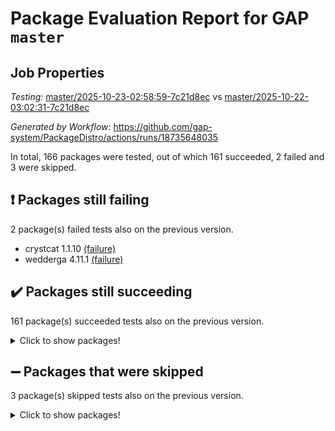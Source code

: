 # Package Evaluation Report for GAP `master`

## Job Properties

*Testing:* [master/2025-10-23-02:58:59-7c21d8ec](https://github.com/gap-system/PackageDistro/blob/data/reports/master/2025-10-23-02:58:59-7c21d8ec) vs [master/2025-10-22-03:02:31-7c21d8ec](https://github.com/gap-system/PackageDistro/blob/data/reports/master/2025-10-22-03:02:31-7c21d8ec)

*Generated by Workflow:* https://github.com/gap-system/PackageDistro/actions/runs/18735648035

In total, 166 packages were tested, out of which 161 succeeded, 2 failed and 3 were skipped.

## :exclamation: Packages still failing

2 package(s) failed tests also on the previous version.
- crystcat 1.1.10 [(failure)](https://github.com/gap-system/PackageDistro/actions/runs/18735648035/job/53442059779)
- wedderga 4.11.1 [(failure)](https://github.com/gap-system/PackageDistro/actions/runs/18735648035/job/53442060189)

## :heavy_check_mark: Packages still succeeding

161 package(s) succeeded tests also on the previous version.
<details><summary>Click to show packages!</summary>

- 4ti2interface 2024.11-01 [(success)](https://github.com/gap-system/PackageDistro/actions/runs/18735648035/job/53442059637)
- ace 5.7.0 [(success)](https://github.com/gap-system/PackageDistro/actions/runs/18735648035/job/53442059663)
- aclib 1.3.3 [(success)](https://github.com/gap-system/PackageDistro/actions/runs/18735648035/job/53442059640)
- agt 0.3.1 [(success)](https://github.com/gap-system/PackageDistro/actions/runs/18735648035/job/53442059636)
- alco 1.1.2 [(success)](https://github.com/gap-system/PackageDistro/actions/runs/18735648035/job/53442059651)
- alnuth 3.2.1 [(success)](https://github.com/gap-system/PackageDistro/actions/runs/18735648035/job/53442059650)
- anupq 3.3.2 [(success)](https://github.com/gap-system/PackageDistro/actions/runs/18735648035/job/53442059671)
- atlasrep 2.1.9 [(success)](https://github.com/gap-system/PackageDistro/actions/runs/18735648035/job/53442059647)
- autodoc 2025.10.16 [(success)](https://github.com/gap-system/PackageDistro/actions/runs/18735648035/job/53442059675)
- automata 1.16 [(success)](https://github.com/gap-system/PackageDistro/actions/runs/18735648035/job/53442059694)
- automgrp 1.3.3 [(success)](https://github.com/gap-system/PackageDistro/actions/runs/18735648035/job/53442059678)
- autpgrp 1.11.1 [(success)](https://github.com/gap-system/PackageDistro/actions/runs/18735648035/job/53442059743)
- cap 2025.09-04 [(success)](https://github.com/gap-system/PackageDistro/actions/runs/18735648035/job/53442059676)
- caratinterface 2.3.7 [(success)](https://github.com/gap-system/PackageDistro/actions/runs/18735648035/job/53442059692)
- cddinterface 2025.06.24 [(success)](https://github.com/gap-system/PackageDistro/actions/runs/18735648035/job/53442059725)
- circle 1.6.6 [(success)](https://github.com/gap-system/PackageDistro/actions/runs/18735648035/job/53442059739)
- classicpres 1.22 [(success)](https://github.com/gap-system/PackageDistro/actions/runs/18735648035/job/53442059703)
- cohomolo 1.6.12 [(success)](https://github.com/gap-system/PackageDistro/actions/runs/18735648035/job/53442059709)
- congruence 1.2.7 [(success)](https://github.com/gap-system/PackageDistro/actions/runs/18735648035/job/53442059698)
- corefreesub 0.6 [(success)](https://github.com/gap-system/PackageDistro/actions/runs/18735648035/job/53442059697)
- corelg 1.57 [(success)](https://github.com/gap-system/PackageDistro/actions/runs/18735648035/job/53442059716)
- crime 1.6 [(success)](https://github.com/gap-system/PackageDistro/actions/runs/18735648035/job/53442059701)
- crisp 1.4.8 [(success)](https://github.com/gap-system/PackageDistro/actions/runs/18735648035/job/53442059711)
- crypting 0.10.6 [(success)](https://github.com/gap-system/PackageDistro/actions/runs/18735648035/job/53442059722)
- cryst 4.1.30 [(success)](https://github.com/gap-system/PackageDistro/actions/runs/18735648035/job/53442059732)
- ctbllib 1.3.11 [(success)](https://github.com/gap-system/PackageDistro/actions/runs/18735648035/job/53442059730)
- cubefree 1.21 [(success)](https://github.com/gap-system/PackageDistro/actions/runs/18735648035/job/53442059727)
- curlinterface 2.4.2 [(success)](https://github.com/gap-system/PackageDistro/actions/runs/18735648035/job/53442059721)
- cvec 2.8.4 [(success)](https://github.com/gap-system/PackageDistro/actions/runs/18735648035/job/53442059755)
- datastructures 0.4.0 [(success)](https://github.com/gap-system/PackageDistro/actions/runs/18735648035/job/53442059792)
- deepthought 1.0.9 [(success)](https://github.com/gap-system/PackageDistro/actions/runs/18735648035/job/53442059778)
- design 1.8.2 [(success)](https://github.com/gap-system/PackageDistro/actions/runs/18735648035/job/53442059770)
- difsets 2.3.1 [(success)](https://github.com/gap-system/PackageDistro/actions/runs/18735648035/job/53442059760)
- digraphs 1.13.1 [(success)](https://github.com/gap-system/PackageDistro/actions/runs/18735648035/job/53442059780)
- edim 1.3.8 [(success)](https://github.com/gap-system/PackageDistro/actions/runs/18735648035/job/53442059782)
- example 4.4.1 [(success)](https://github.com/gap-system/PackageDistro/actions/runs/18735648035/job/53442059762)
- examplesforhomalg 2023.10-01 [(success)](https://github.com/gap-system/PackageDistro/actions/runs/18735648035/job/53442059787)
- factint 1.6.3 [(success)](https://github.com/gap-system/PackageDistro/actions/runs/18735648035/job/53442059772)
- ferret 1.0.15 [(success)](https://github.com/gap-system/PackageDistro/actions/runs/18735648035/job/53442059815)
- fga 1.5.0 [(success)](https://github.com/gap-system/PackageDistro/actions/runs/18735648035/job/53442059805)
- fining 1.5.6 [(success)](https://github.com/gap-system/PackageDistro/actions/runs/18735648035/job/53442059808)
- float 1.0.9 [(success)](https://github.com/gap-system/PackageDistro/actions/runs/18735648035/job/53442059768)
- format 1.4.4 [(success)](https://github.com/gap-system/PackageDistro/actions/runs/18735648035/job/53442059793)
- forms 1.2.13 [(success)](https://github.com/gap-system/PackageDistro/actions/runs/18735648035/job/53442059795)
- fplsa 1.2.7 [(success)](https://github.com/gap-system/PackageDistro/actions/runs/18735648035/job/53442059817)
- fr 2.4.13 [(success)](https://github.com/gap-system/PackageDistro/actions/runs/18735648035/job/53442059824)
- francy 2.0.3 [(success)](https://github.com/gap-system/PackageDistro/actions/runs/18735648035/job/53442059828)
- fwtree 1.3 [(success)](https://github.com/gap-system/PackageDistro/actions/runs/18735648035/job/53442059822)
- gapdoc 1.6.7 [(success)](https://github.com/gap-system/PackageDistro/actions/runs/18735648035/job/53442059842)
- gauss 2024.11-01 [(success)](https://github.com/gap-system/PackageDistro/actions/runs/18735648035/job/53442059823)
- gaussforhomalg 2024.08-01 [(success)](https://github.com/gap-system/PackageDistro/actions/runs/18735648035/job/53442059847)
- gbnp 1.1.0 [(success)](https://github.com/gap-system/PackageDistro/actions/runs/18735648035/job/53442059821)
- generalizedmorphismsforcap 2025.08-01 [(success)](https://github.com/gap-system/PackageDistro/actions/runs/18735648035/job/53442059852)
- genss 1.6.9 [(success)](https://github.com/gap-system/PackageDistro/actions/runs/18735648035/job/53442059839)
- gradedmodules 2024.12-01 [(success)](https://github.com/gap-system/PackageDistro/actions/runs/18735648035/job/53442059884)
- gradedringforhomalg 2024.07-01 [(success)](https://github.com/gap-system/PackageDistro/actions/runs/18735648035/job/53442059848)
- grape 4.9.3 [(success)](https://github.com/gap-system/PackageDistro/actions/runs/18735648035/job/53442059866)
- groupoids 1.79 [(success)](https://github.com/gap-system/PackageDistro/actions/runs/18735648035/job/53442059868)
- grpconst 2.6.5 [(success)](https://github.com/gap-system/PackageDistro/actions/runs/18735648035/job/53442059874)
- guarana 0.96.3 [(success)](https://github.com/gap-system/PackageDistro/actions/runs/18735648035/job/53442059876)
- guava 3.20 [(success)](https://github.com/gap-system/PackageDistro/actions/runs/18735648035/job/53442059869)
- hap 1.70 [(success)](https://github.com/gap-system/PackageDistro/actions/runs/18735648035/job/53442059867)
- hapcryst 0.1.15 [(success)](https://github.com/gap-system/PackageDistro/actions/runs/18735648035/job/53442059878)
- hecke 1.5.4 [(success)](https://github.com/gap-system/PackageDistro/actions/runs/18735648035/job/53442059864)
- help 4.0 [(success)](https://github.com/gap-system/PackageDistro/actions/runs/18735648035/job/53442059875)
- homalg 2024.01-01 [(success)](https://github.com/gap-system/PackageDistro/actions/runs/18735648035/job/53442059877)
- homalgtocas 2025.08-01 [(success)](https://github.com/gap-system/PackageDistro/actions/runs/18735648035/job/53442059890)
- ibnp 0.17 [(success)](https://github.com/gap-system/PackageDistro/actions/runs/18735648035/job/53442059882)
- idrel 2.49 [(success)](https://github.com/gap-system/PackageDistro/actions/runs/18735648035/job/53442059881)
- images 1.3.3 [(success)](https://github.com/gap-system/PackageDistro/actions/runs/18735648035/job/53442059905)
- inducereduce 1.3 [(success)](https://github.com/gap-system/PackageDistro/actions/runs/18735648035/job/53442059973)
- intpic 0.4.0 [(success)](https://github.com/gap-system/PackageDistro/actions/runs/18735648035/job/53442059891)
- io 4.9.3 [(success)](https://github.com/gap-system/PackageDistro/actions/runs/18735648035/job/53442059907)
- io_forhomalg 2023.02-04 [(success)](https://github.com/gap-system/PackageDistro/actions/runs/18735648035/job/53442059897)
- irredsol 1.4.4 [(success)](https://github.com/gap-system/PackageDistro/actions/runs/18735648035/job/53442059893)
- json 2.2.3 [(success)](https://github.com/gap-system/PackageDistro/actions/runs/18735648035/job/53442059898)
- jupyterkernel 1.5.1 [(success)](https://github.com/gap-system/PackageDistro/actions/runs/18735648035/job/53442059906)
- jupyterviz 1.5.6 [(success)](https://github.com/gap-system/PackageDistro/actions/runs/18735648035/job/53442059899)
- kan 1.37 [(success)](https://github.com/gap-system/PackageDistro/actions/runs/18735648035/job/53442059908)
- kbmag 1.5.11 [(success)](https://github.com/gap-system/PackageDistro/actions/runs/18735648035/job/53442059904)
- laguna 3.9.7 [(success)](https://github.com/gap-system/PackageDistro/actions/runs/18735648035/job/53442059910)
- liealgdb 2.3.0 [(success)](https://github.com/gap-system/PackageDistro/actions/runs/18735648035/job/53442059912)
- liepring 2.9.1 [(success)](https://github.com/gap-system/PackageDistro/actions/runs/18735648035/job/53442059911)
- liering 2.4.2 [(success)](https://github.com/gap-system/PackageDistro/actions/runs/18735648035/job/53442059916)
- linearalgebraforcap 2025.09-01 [(success)](https://github.com/gap-system/PackageDistro/actions/runs/18735648035/job/53442059914)
- lins 0.9 [(success)](https://github.com/gap-system/PackageDistro/actions/runs/18735648035/job/53442059922)
- localizeringforhomalg 2023.10-01 [(success)](https://github.com/gap-system/PackageDistro/actions/runs/18735648035/job/53442059951)
- loops 3.4.4 [(success)](https://github.com/gap-system/PackageDistro/actions/runs/18735648035/job/53442059927)
- lpres 1.1.1 [(success)](https://github.com/gap-system/PackageDistro/actions/runs/18735648035/job/53442059932)
- majoranaalgebras 1.5.2 [(success)](https://github.com/gap-system/PackageDistro/actions/runs/18735648035/job/53442059925)
- mapclass 1.4.6 [(success)](https://github.com/gap-system/PackageDistro/actions/runs/18735648035/job/53442059929)
- matgrp 0.72 [(success)](https://github.com/gap-system/PackageDistro/actions/runs/18735648035/job/53442059918)
- matricesforhomalg 2025.09-01 [(success)](https://github.com/gap-system/PackageDistro/actions/runs/18735648035/job/53442059931)
- modisom 3.0.0 [(success)](https://github.com/gap-system/PackageDistro/actions/runs/18735648035/job/53442059926)
- modulepresentationsforcap 2025.09-01 [(success)](https://github.com/gap-system/PackageDistro/actions/runs/18735648035/job/53442059950)
- modules 2024.12-01 [(success)](https://github.com/gap-system/PackageDistro/actions/runs/18735648035/job/53442059937)
- monoidalcategories 2025.08-02 [(success)](https://github.com/gap-system/PackageDistro/actions/runs/18735648035/job/53442059938)
- nconvex 2024.12-01 [(success)](https://github.com/gap-system/PackageDistro/actions/runs/18735648035/job/53442059942)
- nilmat 1.4.2 [(success)](https://github.com/gap-system/PackageDistro/actions/runs/18735648035/job/53442059945)
- nock 1.5 [(success)](https://github.com/gap-system/PackageDistro/actions/runs/18735648035/job/53442059947)
- normalizinterface 1.4.1 [(success)](https://github.com/gap-system/PackageDistro/actions/runs/18735648035/job/53442059955)
- nq 2.5.11 [(success)](https://github.com/gap-system/PackageDistro/actions/runs/18735648035/job/53442059948)
- numericalsgps 1.4.0 [(success)](https://github.com/gap-system/PackageDistro/actions/runs/18735648035/job/53442059960)
- openmath 11.5.3 [(success)](https://github.com/gap-system/PackageDistro/actions/runs/18735648035/job/53442059958)
- orb 5.0.1 [(success)](https://github.com/gap-system/PackageDistro/actions/runs/18735648035/job/53442059968)
- packagemanager 1.6.3 [(success)](https://github.com/gap-system/PackageDistro/actions/runs/18735648035/job/53442059977)
- patternclass 2.4.5 [(success)](https://github.com/gap-system/PackageDistro/actions/runs/18735648035/job/53442059963)
- permut 2.0.5 [(success)](https://github.com/gap-system/PackageDistro/actions/runs/18735648035/job/53442059967)
- polenta 1.3.11 [(success)](https://github.com/gap-system/PackageDistro/actions/runs/18735648035/job/53442059975)
- polycyclic 2.17 [(success)](https://github.com/gap-system/PackageDistro/actions/runs/18735648035/job/53442060000)
- polymaking 0.8.7 [(success)](https://github.com/gap-system/PackageDistro/actions/runs/18735648035/job/53442059982)
- primgrp 4.0.1 [(success)](https://github.com/gap-system/PackageDistro/actions/runs/18735648035/job/53442059991)
- profiling 2.6.2 [(success)](https://github.com/gap-system/PackageDistro/actions/runs/18735648035/job/53442059969)
- qdistrnd 0.9.5 [(success)](https://github.com/gap-system/PackageDistro/actions/runs/18735648035/job/53442059981)
- qpa 1.35 [(success)](https://github.com/gap-system/PackageDistro/actions/runs/18735648035/job/53442059992)
- quagroup 1.8.4 [(success)](https://github.com/gap-system/PackageDistro/actions/runs/18735648035/job/53442059978)
- radiroot 2.9 [(success)](https://github.com/gap-system/PackageDistro/actions/runs/18735648035/job/53442059989)
- rcwa 4.8.0 [(success)](https://github.com/gap-system/PackageDistro/actions/runs/18735648035/job/53442059993)
- rds 1.9 [(success)](https://github.com/gap-system/PackageDistro/actions/runs/18735648035/job/53442060027)
- recog 1.4.4 [(success)](https://github.com/gap-system/PackageDistro/actions/runs/18735648035/job/53442060049)
- repndecomp 1.3.1 [(success)](https://github.com/gap-system/PackageDistro/actions/runs/18735648035/job/53442060035)
- repsn 3.1.2 [(success)](https://github.com/gap-system/PackageDistro/actions/runs/18735648035/job/53442060024)
- resclasses 4.7.4 [(success)](https://github.com/gap-system/PackageDistro/actions/runs/18735648035/job/53442060031)
- ringsforhomalg 2024.11-02 [(success)](https://github.com/gap-system/PackageDistro/actions/runs/18735648035/job/53442060018)
- sco 2023.08-01 [(success)](https://github.com/gap-system/PackageDistro/actions/runs/18735648035/job/53442060020)
- scscp 2.4.4 [(success)](https://github.com/gap-system/PackageDistro/actions/runs/18735648035/job/53442060041)
- semigroups 5.5.4 [(success)](https://github.com/gap-system/PackageDistro/actions/runs/18735648035/job/53442060048)
- sglppow 2.4 [(success)](https://github.com/gap-system/PackageDistro/actions/runs/18735648035/job/53442060057)
- sgpviz 0.999.6 [(success)](https://github.com/gap-system/PackageDistro/actions/runs/18735648035/job/53442060052)
- simpcomp 2.1.14 [(success)](https://github.com/gap-system/PackageDistro/actions/runs/18735648035/job/53442060059)
- singular 2025.08.26 [(success)](https://github.com/gap-system/PackageDistro/actions/runs/18735648035/job/53442060053)
- sl2reps 1.1 [(success)](https://github.com/gap-system/PackageDistro/actions/runs/18735648035/job/53442060067)
- sla 1.6.2 [(success)](https://github.com/gap-system/PackageDistro/actions/runs/18735648035/job/53442060050)
- smallantimagmas 0.5.1 [(success)](https://github.com/gap-system/PackageDistro/actions/runs/18735648035/job/53442060081)
- smallclassnr 1.4.2 [(success)](https://github.com/gap-system/PackageDistro/actions/runs/18735648035/job/53442060103)
- smallgrp 1.5.4 [(success)](https://github.com/gap-system/PackageDistro/actions/runs/18735648035/job/53442060077)
- smallsemi 0.7.2 [(success)](https://github.com/gap-system/PackageDistro/actions/runs/18735648035/job/53442060080)
- sonata 2.9.7 [(success)](https://github.com/gap-system/PackageDistro/actions/runs/18735648035/job/53442060117)
- sophus 1.27 [(success)](https://github.com/gap-system/PackageDistro/actions/runs/18735648035/job/53442060104)
- sotgrps 1.3 [(success)](https://github.com/gap-system/PackageDistro/actions/runs/18735648035/job/53442060090)
- spinsym 1.5.2 [(success)](https://github.com/gap-system/PackageDistro/actions/runs/18735648035/job/53442060096)
- standardff 1.0 [(success)](https://github.com/gap-system/PackageDistro/actions/runs/18735648035/job/53442060145)
- symbcompcc 1.3.2 [(success)](https://github.com/gap-system/PackageDistro/actions/runs/18735648035/job/53442060134)
- thelma 1.3 [(success)](https://github.com/gap-system/PackageDistro/actions/runs/18735648035/job/53442060124)
- tomlib 1.2.11 [(success)](https://github.com/gap-system/PackageDistro/actions/runs/18735648035/job/53442060120)
- toolsforhomalg 2025.05-01 [(success)](https://github.com/gap-system/PackageDistro/actions/runs/18735648035/job/53442060115)
- toric 1.9.6 [(success)](https://github.com/gap-system/PackageDistro/actions/runs/18735648035/job/53442060130)
- transgrp 3.6.5 [(success)](https://github.com/gap-system/PackageDistro/actions/runs/18735648035/job/53442060131)
- twistedconjugacy 3.1.1 [(success)](https://github.com/gap-system/PackageDistro/actions/runs/18735648035/job/53442060143)
- typeset 1.2.3 [(success)](https://github.com/gap-system/PackageDistro/actions/runs/18735648035/job/53442060155)
- ugaly 4.1.3 [(success)](https://github.com/gap-system/PackageDistro/actions/runs/18735648035/job/53442060152)
- unipot 1.6 [(success)](https://github.com/gap-system/PackageDistro/actions/runs/18735648035/job/53442060165)
- unitlib 5.0.0 [(success)](https://github.com/gap-system/PackageDistro/actions/runs/18735648035/job/53442060156)
- utils 0.92 [(success)](https://github.com/gap-system/PackageDistro/actions/runs/18735648035/job/53442060150)
- uuid 0.7 [(success)](https://github.com/gap-system/PackageDistro/actions/runs/18735648035/job/53442060154)
- walrus 0.9991 [(success)](https://github.com/gap-system/PackageDistro/actions/runs/18735648035/job/53442060161)
- wpe 0.8 [(success)](https://github.com/gap-system/PackageDistro/actions/runs/18735648035/job/53442060173)
- xmod 2.95 [(success)](https://github.com/gap-system/PackageDistro/actions/runs/18735648035/job/53442060193)
- xmodalg 1.32 [(success)](https://github.com/gap-system/PackageDistro/actions/runs/18735648035/job/53442060196)
- yangbaxter 0.10.7 [(success)](https://github.com/gap-system/PackageDistro/actions/runs/18735648035/job/53442060171)
- zeromqinterface 0.17 [(success)](https://github.com/gap-system/PackageDistro/actions/runs/18735648035/job/53442060167)
</details>

## :heavy_minus_sign: Packages that were skipped

3 package(s) skipped tests also on the previous version.
<details><summary>Click to show packages!</summary>

- browse 1.8.21 [(skipped)](https://github.com/gap-system/PackageDistro/actions/runs/18735648035/job/53441568942)
- itc 1.5.1 [(skipped)](https://github.com/gap-system/PackageDistro/actions/runs/18735648035/job/53441568942)
- xgap 4.33 [(skipped)](https://github.com/gap-system/PackageDistro/actions/runs/18735648035/job/53441568942)
</details>

